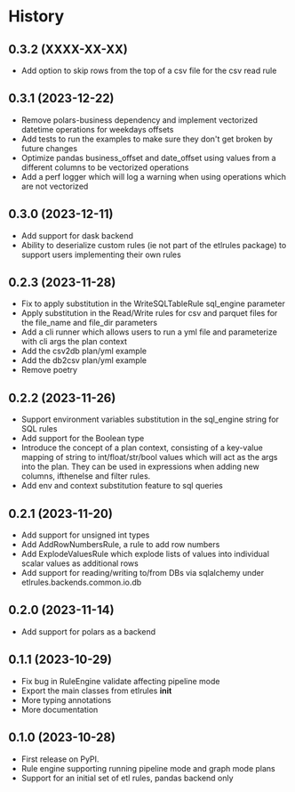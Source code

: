 # History

## 0.3.2 (XXXX-XX-XX)

* Add option to skip rows from the top of a csv file for the csv read rule

## 0.3.1 (2023-12-22)

* Remove polars-business dependency and implement vectorized datetime operations for weekdays offsets
* Add tests to run the examples to make sure they don't get broken by future changes
* Optimize pandas business_offset and date_offset using values from a different columns to be vectorized operations
* Add a perf logger which will log a warning when using operations which are not vectorized

## 0.3.0 (2023-12-11)

* Add support for dask backend
* Ability to deserialize custom rules (ie not part of the etlrules package) to support users implementing their own rules

## 0.2.3 (2023-11-28)

* Fix to apply substitution in the WriteSQLTableRule sql_engine parameter
* Apply substitution in the Read/Write rules for csv and parquet files for the file_name and file_dir parameters
* Add a cli runner which allows users to run a yml file and parameterize with cli args the plan context
* Add the csv2db plan/yml example
* Add the db2csv plan/yml example
* Remove poetry

## 0.2.2 (2023-11-26)

* Support environment variables substitution in the sql_engine string for SQL rules
* Add support for the Boolean type
* Introduce the concept of a plan context, consisting of a key-value mapping of string to int/float/str/bool values
  which will act as the args into the plan. They can be used in expressions when adding new columns, ifthenelse and
  filter rules.
* Add env and context substitution feature to sql queries

## 0.2.1 (2023-11-20)

* Add support for unsigned int types
* Add AddRowNumbersRule, a rule to add row numbers
* Add ExplodeValuesRule which explode lists of values into individual scalar values as additional rows
* Add support for reading/writing to/from DBs via sqlalchemy under etlrules.backends.common.io.db

## 0.2.0 (2023-11-14)

* Add support for polars as a backend

## 0.1.1 (2023-10-29)

* Fix bug in RuleEngine validate affecting pipeline mode
* Export the main classes from etlrules __init__
* More typing annotations
* More documentation

## 0.1.0 (2023-10-28)

* First release on PyPI.
* Rule engine supporting running pipeline mode and graph mode plans
* Support for an initial set of etl rules, pandas backend only
